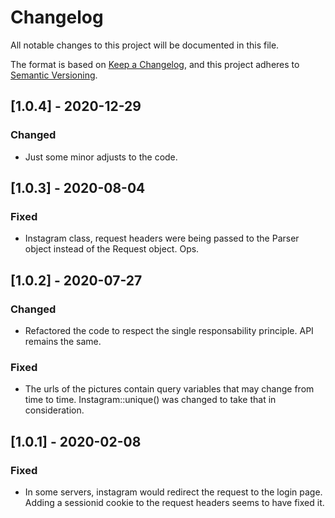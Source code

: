 # Changelog
All notable changes to this project will be documented in this file.

The format is based on [Keep a Changelog](https://keepachangelog.com/en/1.0.0/),
and this project adheres to [Semantic Versioning](https://semver.org/spec/v2.0.0.html).



## [1.0.4] - 2020-12-29
### Changed
- Just some minor adjusts to the code.



## [1.0.3] - 2020-08-04
### Fixed
- Instagram class, request headers were being passed to the 
  Parser object instead of the Request object. Ops.





## [1.0.2] - 2020-07-27
### Changed
- Refactored the code to respect the single responsability principle. API remains the same.

### Fixed
- The urls of the pictures contain query variables that may change from time to time. 
  Instagram::unique() was changed to take that in consideration.





## [1.0.1] - 2020-02-08
### Fixed
- In some servers, instagram would redirect the request to the login page. Adding a sessionid 
  cookie to the request headers seems to have fixed it.